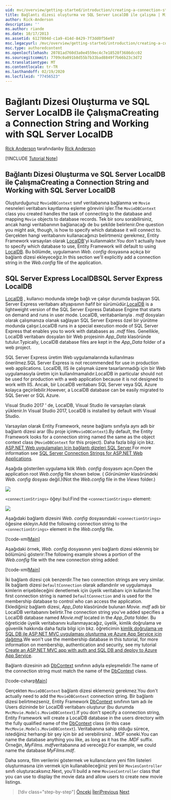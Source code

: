```yaml
---
uid: mvc/overview/getting-started/introduction/creating-a-connection-string
title: Bağlantı dizesi oluşturma ve SQL Server LocalDB ile çalışma | Microsoft Docs
author: Rick-Anderson
description: ''
ms.author: riande
ms.date: 10/17/2013
ms.assetid: 6127804d-c1a9-414d-8429-7f3dd0f56e97
msc.legacyurl: /mvc/overview/getting-started/introduction/creating-a-connection-string
msc.type: authoredcontent
ms.openlocfilehash: 20781ad760d3a0e4559ec4c7e18528f3686dcc02
ms.sourcegitcommit: 7709c0a091b8d55b7b33bad8849f7b66b23c3d72
ms.translationtype: MT
ms.contentlocale: tr-TR
ms.lasthandoff: 02/19/2020
ms.locfileid: "77456523"
---
```

# <a name="creating-a-connection-string-and-working-with-sql-server-localdb"></a><span data-ttu-id="0a0b7-102">Bağlantı Dizesi Oluşturma ve SQL Server LocalDB ile Çalışma</span><span class="sxs-lookup"><span data-stu-id="0a0b7-102">Creating a Connection String and Working with SQL Server LocalDB</span></span>

<span data-ttu-id="0a0b7-103">[Rick Anderson](https://twitter.com/RickAndMSFT) tarafından</span><span class="sxs-lookup"><span data-stu-id="0a0b7-103">by [Rick Anderson](https://twitter.com/RickAndMSFT)</span></span>

[!INCLUDE [Tutorial Note](index.md)]

## <a name="creating-a-connection-string-and-working-with-sql-server-localdb"></a><span data-ttu-id="0a0b7-104">Bağlantı Dizesi Oluşturma ve SQL Server LocalDB ile Çalışma</span><span class="sxs-lookup"><span data-stu-id="0a0b7-104">Creating a Connection String and Working with SQL Server LocalDB</span></span>

<span data-ttu-id="0a0b7-105">Oluşturduğunuz `MovieDBContext` sınıf veritabanına bağlanma ve `Movie` nesneleri veritabanı kayıtlarına eşleme görevini işler.</span><span class="sxs-lookup"><span data-stu-id="0a0b7-105">The `MovieDBContext` class you created handles the task of connecting to the database and mapping `Movie` objects to database records.</span></span> <span data-ttu-id="0a0b7-106">Tek bir soru sorabilirsiniz, ancak hangi veritabanının bağlanacağı de bu şekilde belirlenir.</span><span class="sxs-lookup"><span data-stu-id="0a0b7-106">One question you might ask, though, is how to specify which database it will connect to.</span></span> <span data-ttu-id="0a0b7-107">Gerçekten hangi veritabanını kullanacağınızı belirtmeniz gerekmez, Entity Framework varsayılan olarak [LocalDB](https://docs.microsoft.com/sql/database-engine/configure-windows/sql-server-2016-express-localdb)'yi kullanmaktır.</span><span class="sxs-lookup"><span data-stu-id="0a0b7-107">You don't actually have to specify which database to use, Entity Framework will default to using [LocalDB](https://docs.microsoft.com/sql/database-engine/configure-windows/sql-server-2016-express-localdb).</span></span> <span data-ttu-id="0a0b7-108">Bu bölümde, uygulamanın *Web. config* dosyasına açıkça bir bağlantı dizesi ekleyeceğiz.</span><span class="sxs-lookup"><span data-stu-id="0a0b7-108">In this section we'll explicitly add a connection string in the *Web.config* file of the application.</span></span>

## <a name="sql-server-express-localdb"></a><span data-ttu-id="0a0b7-109">SQL Server Express LocalDB</span><span class="sxs-lookup"><span data-stu-id="0a0b7-109">SQL Server Express LocalDB</span></span>

<span data-ttu-id="0a0b7-110">[LocalDB](https://docs.microsoft.com/sql/database-engine/configure-windows/sql-server-2016-express-localdb) , kullanıcı modunda isteğe bağlı ve çalışır durumda başlayan SQL Server Express veritabanı altyapısının hafif bir sürümüdür.</span><span class="sxs-lookup"><span data-stu-id="0a0b7-110">[LocalDB](https://docs.microsoft.com/sql/database-engine/configure-windows/sql-server-2016-express-localdb) is a lightweight version of the SQL Server Express Database Engine that starts on demand and runs in user mode.</span></span> <span data-ttu-id="0a0b7-111">LocalDB, veritabanlarıyla *. mdf* dosyaları olarak çalışmanıza olanak sağlayan SQL Server Express özel bir yürütme modunda çalışır.</span><span class="sxs-lookup"><span data-stu-id="0a0b7-111">LocalDB runs in a special execution mode of SQL Server Express that enables you to work with databases as *.mdf* files.</span></span> <span data-ttu-id="0a0b7-112">Genellikle, LocalDB veritabanı dosyaları bir Web projesinin *App\_Data* klasöründe tutulur.</span><span class="sxs-lookup"><span data-stu-id="0a0b7-112">Typically, LocalDB database files are kept in the *App\_Data* folder of a web project.</span></span>

<span data-ttu-id="0a0b7-113">SQL Server Express üretim Web uygulamalarında kullanılması önerilmez.</span><span class="sxs-lookup"><span data-stu-id="0a0b7-113">SQL Server Express is not recommended for use in production web applications.</span></span> <span data-ttu-id="0a0b7-114">LocalDB, IIS ile çalışmak üzere tasarlanmadığı için bir Web uygulamasıyla üretim için kullanılmamalıdır.</span><span class="sxs-lookup"><span data-stu-id="0a0b7-114">LocalDB in particular should not be used for production with a web application because it is not designed to work with IIS.</span></span> <span data-ttu-id="0a0b7-115">Ancak, bir LocalDB veritabanı SQL Server veya SQL Azure kolayca geçirilebilir.</span><span class="sxs-lookup"><span data-stu-id="0a0b7-115">However, a LocalDB database can be easily migrated to SQL Server or SQL Azure.</span></span>

<span data-ttu-id="0a0b7-116">Visual Studio 2017 ' de, LocalDB, Visual Studio ile varsayılan olarak yüklenir.</span><span class="sxs-lookup"><span data-stu-id="0a0b7-116">In Visual Studio 2017, LocalDB is installed by default with Visual Studio.</span></span>

<span data-ttu-id="0a0b7-117">Varsayılan olarak Entity Framework, nesne bağlamı sınıfıyla aynı adlı bir bağlantı dizesi arar (Bu proje için`MovieDBContext`).</span><span class="sxs-lookup"><span data-stu-id="0a0b7-117">By default, the Entity Framework looks for a connection string named the same as the object context class (`MovieDBContext` for this project).</span></span> <span data-ttu-id="0a0b7-118">Daha fazla bilgi için bkz. [ASP.NET Web uygulamaları Için bağlantı dizeleri SQL Server](https://msdn.microsoft.com/library/jj653752.aspx).</span><span class="sxs-lookup"><span data-stu-id="0a0b7-118">For more information see [SQL Server Connection Strings for ASP.NET Web Applications](https://msdn.microsoft.com/library/jj653752.aspx).</span></span>

<span data-ttu-id="0a0b7-119">Aşağıda gösterilen uygulama kök *Web. config* dosyasını açın.</span><span class="sxs-lookup"><span data-stu-id="0a0b7-119">Open the application root *Web.config* file shown below.</span></span> <span data-ttu-id="0a0b7-120">( *Görünümler* klasöründeki *Web. config* dosyası değil.)</span><span class="sxs-lookup"><span data-stu-id="0a0b7-120">(Not the *Web.config* file in the *Views* folder.)</span></span>

![](creating-a-connection-string/_static/image1.png)

<span data-ttu-id="0a0b7-121">`<connectionStrings>` öğeyi bul:</span><span class="sxs-lookup"><span data-stu-id="0a0b7-121">Find the `<connectionStrings>` element:</span></span>

![](creating-a-connection-string/_static/image2.png)

<span data-ttu-id="0a0b7-122">Aşağıdaki bağlantı dizesini *Web. config* dosyasındaki `<connectionStrings>` öğesine ekleyin.</span><span class="sxs-lookup"><span data-stu-id="0a0b7-122">Add the following connection string to the `<connectionStrings>` element in the *Web.config* file.</span></span>

[!code-xml[Main](creating-a-connection-string/samples/sample1.xml)]

<span data-ttu-id="0a0b7-123">Aşağıdaki örnek, *Web. config* dosyasının yeni bağlantı dizesi eklenmiş bir bölümünü gösterir:</span><span class="sxs-lookup"><span data-stu-id="0a0b7-123">The following example shows a portion of the *Web.config* file with the new connection string added:</span></span>

[!code-xml[Main](creating-a-connection-string/samples/sample2.xml)]

<span data-ttu-id="0a0b7-124">İki bağlantı dizesi çok benzerdir.</span><span class="sxs-lookup"><span data-stu-id="0a0b7-124">The two connection strings are very similar.</span></span> <span data-ttu-id="0a0b7-125">İlk bağlantı dizesi `DefaultConnection` olarak adlandırılır ve uygulamaya kimlerin erişebileceğini denetlemek için üyelik veritabanı için kullanılır.</span><span class="sxs-lookup"><span data-stu-id="0a0b7-125">The first connection string is named `DefaultConnection` and is used for the membership database to control who can access the application.</span></span> <span data-ttu-id="0a0b7-126">Eklediğiniz bağlantı dizesi, *App\_Data* klasöründe bulunan *Movie. mdf* adlı bir LocalDB veritabanını belirtir.</span><span class="sxs-lookup"><span data-stu-id="0a0b7-126">The connection string you've added specifies a LocalDB database named *Movie.mdf* located in the *App\_Data* folder.</span></span> <span data-ttu-id="0a0b7-127">Bu öğreticide üyelik veritabanını kullanmayacağız, üyelik, kimlik doğrulama ve güvenlik hakkında daha fazla bilgi için bkz. öğreticimin [kimlik doğrulama ve SQL DB ile ASP.NET MVC uygulaması oluşturma ve Azure App Service için dağıtma](https://docs.microsoft.com/aspnet/core/security/authorization/secure-data).</span><span class="sxs-lookup"><span data-stu-id="0a0b7-127">We won't use the membership database in this tutorial, for more information on membership, authentication and security, see my tutorial [Create an ASP.NET MVC app with auth and SQL DB and deploy to Azure App Service](https://docs.microsoft.com/aspnet/core/security/authorization/secure-data).</span></span>

<span data-ttu-id="0a0b7-128">Bağlantı dizesinin adı [DbContext](https://msdn.microsoft.com/library/system.data.entity.dbcontext(v=vs.103).aspx) sınıfının adıyla eşleşmelidir.</span><span class="sxs-lookup"><span data-stu-id="0a0b7-128">The name of the connection string must match the name of the [DbContext](https://msdn.microsoft.com/library/system.data.entity.dbcontext(v=vs.103).aspx) class.</span></span>

[!code-csharp[Main](creating-a-connection-string/samples/sample3.cs?highlight=15)]

<span data-ttu-id="0a0b7-129">Gerçekten `MovieDBContext` bağlantı dizesi eklemeniz gerekmez.</span><span class="sxs-lookup"><span data-stu-id="0a0b7-129">You don't actually need to add the `MovieDBContext` connection string.</span></span> <span data-ttu-id="0a0b7-130">Bir bağlantı dizesi belirtmezseniz, Entity Framework [DbContext](https://msdn.microsoft.com/library/system.data.entity.dbcontext(v=vs.103).aspx) sınıfının tam adı ile Users dizininde bir LocalDB veritabanı oluşturur (bu durumda `MvcMovie.Models.MovieDBContext`).</span><span class="sxs-lookup"><span data-stu-id="0a0b7-130">If you don't specify a connection string, Entity Framework will create a LocalDB database in the users directory with the fully qualified name of the [DbContext](https://msdn.microsoft.com/library/system.data.entity.dbcontext(v=vs.103).aspx) class (in this case `MvcMovie.Models.MovieDBContext`).</span></span> <span data-ttu-id="0a0b7-131">Veritabanına sahip olduğu sürece, istediğiniz herhangi bir şey için bir ad verebilirsiniz *. MDF* soneki.</span><span class="sxs-lookup"><span data-stu-id="0a0b7-131">You can name the database anything you like, as long as it has the *.MDF* suffix.</span></span> <span data-ttu-id="0a0b7-132">Örneğin, *MyFilms. mdf*veritabanına ad vereceğiz.</span><span class="sxs-lookup"><span data-stu-id="0a0b7-132">For example, we could name the database *MyFilms.mdf*.</span></span>

<span data-ttu-id="0a0b7-133">Daha sonra, film verilerini göstermek ve kullanıcıların yeni film listeleri oluşturmasına izin vermek için kullanabileceğiniz yeni bir `MoviesController` sınıfı oluşturacaksınız.</span><span class="sxs-lookup"><span data-stu-id="0a0b7-133">Next, you'll build a new `MoviesController` class that you can use to display the movie data and allow users to create new movie listings.</span></span>

> [!div class="step-by-step"]
> <span data-ttu-id="0a0b7-134">[Önceki](adding-a-model.md)
> [İleri](accessing-your-models-data-from-a-controller.md)</span><span class="sxs-lookup"><span data-stu-id="0a0b7-134">[Previous](adding-a-model.md)
[Next](accessing-your-models-data-from-a-controller.md)</span></span>
